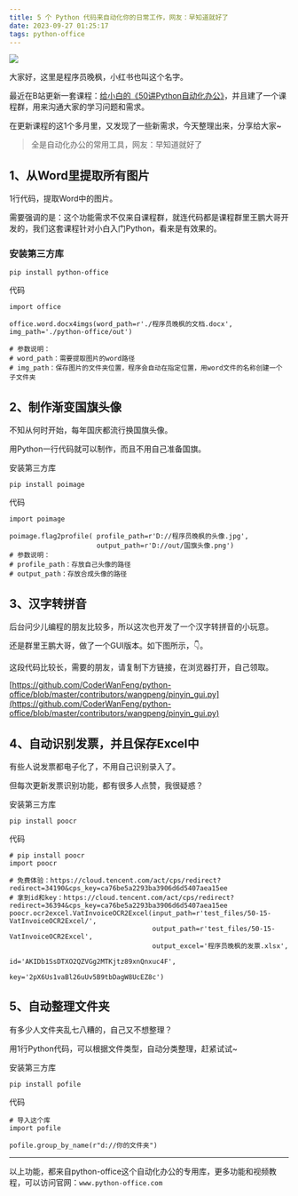```yaml
---
title: 5 个 Python 代码来自动化你的日常工作，网友：早知道就好了
date: 2023-09-27 01:25:17
tags: python-office
---
```



![](https://article-1300615378.cos.ap-nanjing.myqcloud.com/5%E4%B8%AA%E6%9D%80%E6%89%8B%E7%BA%A7Python%E4%BB%A3%E7%A0%81%2F5ge.jpg)


大家好，这里是程序员晚枫，小红书也叫这个名字。

最近在B站更新一套课程：[给小白的《50讲Python自动化办公》](https://www.python-office.com/course/50-python-office.html)，并且建了一个课程群，用来沟通大家的学习问题和需求。

在更新课程的这1个多月里，又发现了一些新需求，今天整理出来，分享给大家~


> 全是自动化办公的常用工具，网友：早知道就好了

## 1、从Word里提取所有图片

1行代码，提取Word中的图片。

需要强调的是：这个功能需求不仅来自课程群，就连代码都是课程群里王鹏大哥开发的，我们这套课程针对小白入门Python，看来是有效果的。


### 安装第三方库
```
pip install python-office
```

代码

```
import office

office.word.docx4imgs(word_path=r'./程序员晚枫的文档.docx', img_path='./python-office/out')

# 参数说明：
# word_path：需要提取图片的word路径
# img_path：保存图片的文件夹位置，程序会自动在指定位置，用word文件的名称创建一个子文件夹
```

## 2、制作渐变国旗头像

不知从何时开始，每年国庆都流行换国旗头像。

用Python一行代码就可以制作，而且不用自己准备国旗。

安装第三方库
```
pip install poimage

```

代码
```
import poimage

poimage.flag2profile( profile_path=r'D://程序员晚枫的头像.jpg',
                      output_path=r'D://out/国旗头像.png')
# 参数说明：
# profile_path：存放自己头像的路径
# output_path：存放合成头像的路径
```



## 3、汉字转拼音

后台问少儿编程的朋友比较多，所以这次也开发了一个汉字转拼音的小玩意。

还是群里王鹏大哥，做了一个GUI版本。如下图所示，👇。

这段代码比较长，需要的朋友，请复制下方链接，在浏览器打开，自己领取。

[https://github.com/CoderWanFeng/python-office/blob/master/contributors/wangpeng/pinyin_gui.py](https://github.com/CoderWanFeng/python-office/blob/master/contributors/wangpeng/pinyin_gui.py)

## 4、自动识别发票，并且保存Excel中

有些人说发票都电子化了，不用自己识别录入了。

但每次更新发票识别功能，都有很多人点赞，我很疑惑？

安装第三方库
```
pip install poocr

```

代码
```
# pip install poocr
import poocr

# 免费体验：https://cloud.tencent.com/act/cps/redirect?redirect=34190&cps_key=ca76be5a2293ba3906d6d5407aea15ee
# 拿到id和key：https://cloud.tencent.com/act/cps/redirect?redirect=36394&cps_key=ca76be5a2293ba3906d6d5407aea15ee
poocr.ocr2excel.VatInvoiceOCR2Excel(input_path=r'test_files/50-15-VatInvoiceOCR2Excel/',
                                    output_path=r'test_files/50-15-VatInvoiceOCR2Excel',
                                    output_excel='程序员晚枫的发票.xlsx',
                                    id='AKIDb1SsDTXO2QZVGg2MTKjtz89xnQnxuc4F',
                                    key='2pX6Us1vaBl26uUv5B9tbDagW8UcEZ8c')
```

## 5、自动整理文件夹

有多少人文件夹乱七八糟的，自己又不想整理？

用1行Python代码，可以根据文件类型，自动分类整理，赶紧试试~

安装第三方库
```
pip install pofile

```

代码
```
# 导入这个库
import pofile

pofile.group_by_name(r"d://你的文件夹")
```
---

以上功能，都来自python-office这个自动化办公的专用库，更多功能和视频教程，可以访问官网：``www.python-office.com``

